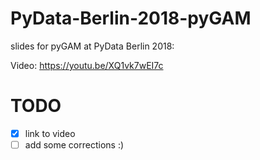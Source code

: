 # PyData-Berlin-2018-pyGAM
slides for pyGAM at PyData Berlin 2018:

Video: https://youtu.be/XQ1vk7wEI7c

# TODO
- [X] link to video
- [ ] add some corrections :)
